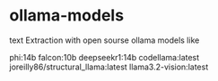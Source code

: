 # ollama-models

text Extraction with open sourse ollama models like


phi:14b
falcon:10b
deepseekr1:14b
codellama:latest
joreilly86/structural_llama:latest
llama3.2-vision:latest
